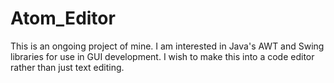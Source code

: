 # Atom_Editor
This is an ongoing project of mine. I am interested in Java's AWT and Swing libraries for use in GUI development. I wish to make this into a code editor rather than just text editing.
